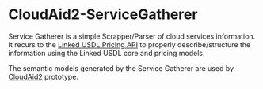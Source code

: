 CloudAid2-ServiceGatherer
=========================

Service Gatherer is a simple Scrapper/Parser of cloud services
information. It recurs to the [Linked USDL Pricing API](https://github.com/jorgearj/USDLPricing_API) to properly
describe/structure the information using the Linked USDL core and
pricing models.

The semantic models generated by the Service Gatherer are used by [CloudAid2](https://github.com/dguedesb/CloudAid2) prototype.
